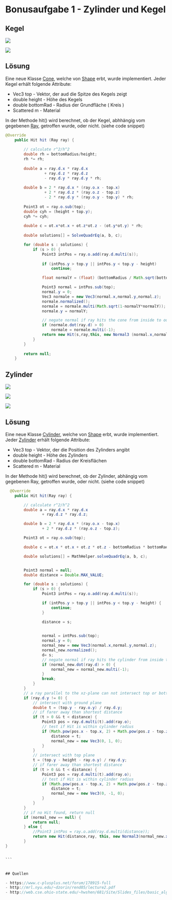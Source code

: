 # Bonusaufgabe 1 - Zylinder und Kegel  



## Kegel


![](b01-1.png)

![](b01-2.png)




## Lösung

Eine neue Klasse [Cone](src/Kevin832924/b01/Shape/Cone.java ), welche von [Shape](src/Kevin832924/b01/Shape/Shape.java ) erbt, wurde implementiert. Jeder Kegel erhält folgende Attribute:

- Vec3 top         - Vektor, der aud die Spitze des Kegels zeigt
- double height    - Höhe des Kegels
- double bottomRad - Radius der Grundfläche ( Kreis )
- Scattered m      - Material

In der Methode hit() wird berechnet, ob der Kegel, abhhängig vom gegebenen [Ray](src/Kevin832924/b01/Raytracer/Ray.java ), getroffen wurde, oder nicht. (siehe code snippet)

```java
@Override
	public Hit hit (Ray ray) {
		
		// calculate r^2/h^2
		double rh = bottomRadius/height;
		rh *= rh;
		
		double a = ray.d.x * ray.d.x
				 + ray.d.z * ray.d.z
				 - ray.d.y * ray.d.y * rh;
		
		double b = 2 * ray.d.x * (ray.o.x - top.x)
				 + 2 * ray.d.z * (ray.o.z - top.z)
				 - 2 * ray.d.y * (ray.o.y - top.y) * rh;
		
		Point3 ot = ray.o.sub(top);
		double cyh = (height + top.y);
		cyh *= cyh;
		
		double c = ot.x*ot.x + ot.z*ot.z - (ot.y*ot.y) * rh;
		
		double solutions[] = SolveQuadrEq(a, b, c);

		for (double s : solutions) {
			if (s > 0) {
				Point3 intPos = ray.o.add(ray.d.multi(s));
				
				if (intPos.y > top.y || intPos.y < top.y - height)
					continue;

				float normalY = (float) (bottomRadius / Math.sqrt(bottomRadius*bottomRadius + height*height));

				Point3 normal = intPos.sub(top);
				normal.y = 0;
				Vec3 normale = new Vec3(normal.x,normal.y,normal.z);
				normale.normalized();
				normale = normale.multi(Math.sqrt(1-normalY*normalY));
				normale.y = normalY;

				// negate normal if ray hits the cone from inside to outside
				if (normale.dot(ray.d) > 0)
					normale = normale.multi(-1);
				return new Hit(s,ray,this, new Normal3 (normal.x,normal.y,normal.z));
			}
		}
		
		return null;
	}
```




## Zylinder

![](b01-3.png)

![](b01-4.png)

![](b01-5.png)



## Lösung

Eine neue Klasse [Cylinder](src/Kevin832924/b01/Shape/Cylinder.java ), welche von [Shape](src/Kevin832924/b01/Shape/Shape.java ) erbt, wurde implementiert. Jeder [Zylinder](src/Kevin832924/b01/Shape/Cylinder.java ) erhält folgende Attribute:

- Vec3 top         - Vektor, der die Position des Zylinders angibt
- double height    - Höhe des Zylinders
- double bottomRad - Radius der Kreisflächen
- Scattered m      - Material

In der Methode hit() wird berechnet, ob der Zylinder, abhängig vom gegebenen Ray, getroffen wurde, oder nicht. (siehe code snippet)

````java
  @Override
    public Hit hit(Ray ray) {

        // calculate r^2/h^2
        double a = ray.d.x * ray.d.x
                + ray.d.z * ray.d.z;

        double b = 2 * ray.d.x * (ray.o.x - top.x)
                + 2 * ray.d.z * (ray.o.z - top.z);

        Point3 ot = ray.o.sub(top);

        double c = ot.x * ot.x + ot.z * ot.z - bottomRadius * bottomRadius;

        double solutions[] = MathHelper.solveQuadrEq(a, b, c);


        Point3 normal = null;
        double distance = Double.MAX_VALUE;

        for (double s : solutions) {
            if (s > 0) {
                Point3 intPos = ray.o.add(ray.d.multi(s));

                if (intPos.y > top.y || intPos.y < top.y - height) {
                    continue;
                }

                distance = s;
                

                normal = intPos.sub(top);
                normal.y = 0;
                normal_new = new Vec3(normal.x,normal.y,normal.z);
                normal_new.normalized();
                d= s;
                // negate normal if ray hits the cylinder from inside to outside
                if (normal_new.dot(ray.d) > 0) {
                    normal_new = normal_new.multi(-1);
                }
                break;
            }
        }
        // a ray parallel to the xz-plane can not intersect top or bottom
        if (ray.d.y != 0) {
            // intersect with ground plane
            double t = (top.y - ray.o.y) / ray.d.y;
            // if farer away than shortest distance
            if (t > 0 && t < distance) {
                Point3 pos = ray.d.multi(t).add(ray.o);
                // test if Hit is within cylinder radius
                if (Math.pow(pos.x - top.x, 2) + Math.pow(pos.z - top.z, 2) < bottomRadius * bottomRadius) {
                    distance = t;
                    normal_new = new Vec3(0, 1, 0);
                }
            }
            // intersect with top plane
            t = (top.y - height - ray.o.y) / ray.d.y;
            // if farer away than shortest distance
            if (t > 0 && t < distance) {
                Point3 pos = ray.d.multi(t).add(ray.o);
                // test if Hit is within cylinder radius
                if (Math.pow(pos.x - top.x, 2) + Math.pow(pos.z - top.z, 2) < bottomRadius * bottomRadius) {
                    distance = t;
                    normal_new = new Vec3(0, -1, 0);
                }
            }
        }
        // if no Hit found, return null
        if (normal_new == null) {
            return null;
        } else {
            //Point3 intPos = ray.o.add(ray.d.multi(distance));
            return new Hit(distance,ray, this, new Normal3(normal_new.x,normal_new.y,normal_new.z));
        }
}


```


## Quellen

- https://www.c-plusplus.net/forum/178915-full
- http://mrl.nyu.edu/~dzorin/rend05/lecture2.pdf
- http://web.cse.ohio-state.edu/~hwshen/681/Site/Slides_files/basic_algo.pdf
